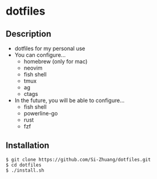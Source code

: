 # dotfiles
## Description
- dotfiles for my personal use
- You can configure...
    - homebrew (only for mac)
    - neovim
    - fish shell
    - tmux
    - ag
    - ctags
- In the future, you will be able to configure...
    - fish shell
    - powerline-go
    - rust
    - fzf

## Installation
``````
$ git clone https://github.com/Si-Zhuang/dotfiles.git
$ cd dotfiles
$ ./install.sh
``````
